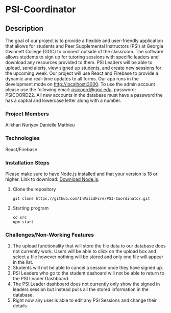 # PSI-Coordinator

## Description

The goal of our project is to provide a flexible and user-friendly application that allows for students and Peer Supplemental Instructors (PSI) at Georgia Gwinnett College (GGC) to connect outside of the classroom. The software allows students to sign up for tutoring sessions with specific leaders and download any resources provided to them. PSI Leaders will be able to upload, send alerts, view signed up students, and create new sessions for the upcoming week. Our project will use React and Firebase to provide a dynamic and real-time updates to all forms. Our app runs in the development mode on [http://localhost:3000](http://localhost:3000). To use the admin account please use the following email: psicoord@ggc.edu, password: PSICOORD22. All new accounts in the database must have a password the has a captial and lowercase letter along with a number.

### Project Members
Alikhan Nuriyev
Danielle Mathieu

### Technologies

React/Firebase

### Installation Steps

Please make sure to have Node.js installed and that your version is 18 or higher. Link to download: [Download Node.js](http://node.js.org/en/download).

1. Clone the repository
   ```
   git clone https://github.com/InValidFire/PSI-Coordinator.git
   ```
2. Starting program
   ```
   cd src
   npm start
   ```

### Challenges/Non-Working Features

1. The upload functionality that will store the file data to our database does not currently work. Users will be able to click on the upload box and select a file however nothing will be stored and only one file will appear in the list.
2. Students will not be able to cancel a session once they have signed up.
3. PSI Leaders who go to the student dashoard will not be able to return to the PSI Leader Dashboard.
4. The PSI Leader dashboard does not currently only show the signed in leaders session but instead pulls all the stored information in the database.
5. Right now any user is able to edit any PSI Sessions and change their details

